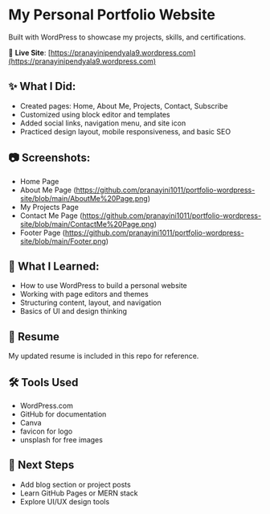 # My Personal Portfolio Website

Built with WordPress to showcase my projects, skills, and certifications.

📌 **Live Site**: [https://pranayinipendyala9.wordpress.com](https://pranayinipendyala9.wordpress.com)

## ✨ What I Did:
- Created pages: Home, About Me, Projects, Contact, Subscribe
- Customized using block editor and templates
- Added social links, navigation menu, and site icon
- Practiced design layout, mobile responsiveness, and basic SEO

## 📷 Screenshots:
- Home Page 
- About Me Page (https://github.com/pranayini1011/portfolio-wordpress-site/blob/main/AboutMe%20Page.png)
- My Projects Page
- Contact Me Page (https://github.com/pranayini1011/portfolio-wordpress-site/blob/main/ContactMe%20Page.png)
- Footer Page (https://github.com/pranayini1011/portfolio-wordpress-site/blob/main/Footer.png)

## 🧠 What I Learned:
- How to use WordPress to build a personal website
- Working with page editors and themes
- Structuring content, layout, and navigation
- Basics of UI and design thinking

## 📄 Resume
My updated resume is included in this repo for reference.

## 🛠️ Tools Used
- WordPress.com
- GitHub for documentation
- Canva
- favicon for logo
- unsplash for free images

## 🚀 Next Steps
- Add blog section or project posts
- Learn GitHub Pages or MERN stack
- Explore UI/UX design tools

